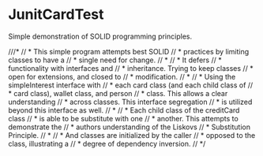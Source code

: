 # JunitCardTest
Simple demonstration of SOLID programming principles. 

///*
// * This simple program attempts best SOLID 
// * practices by limiting classes to have a 
// * single need for change. 
// * 
// * It defers
// * functionality with interfaces and 
// * inheritance. Trying to keep classes 
// * open for extensions, and closed to
// * modification. 
// * 
// * Using the simpleInterest interface with
// * each card class (and each child class of
// * card class), wallet class, and person 
// * class. This allows a clear understanding
// * across classes. This interface segregation
// * is utilized beyond this interface as well.
// * 
// * Each child class of the creditCard class
// * is able to be substitute with one 
// * another. This attempts to demonstrate the
// * authors understanding of the Liskovs 
// * Substitution Principle. 
// * 
// * And classes are initialized by the caller
// * opposed to the class, illustrating a 
// * degree of dependency inversion. 
// */
